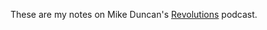 These are my notes on Mike Duncan's [Revolutions](https://web.archive.org/web/20211011211954/https://www.astro.wisc.edu/~jwp/revolutions-episode-index.html/) podcast.
